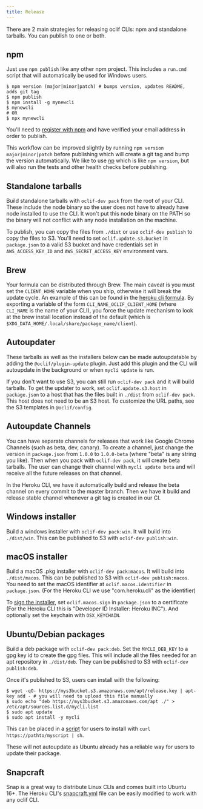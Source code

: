 ```yaml
---
title: Release
---
```


There are 2 main strategies for releasing oclif CLIs: npm and standalone tarballs. You can publish to one or both.

## npm

Just use `npm publish` like any other npm project. This includes a `run.cmd` script that will automatically be used for Windows users.

```sh-session
$ npm version (major|minor|patch) # bumps version, updates README, adds git tag
$ npm publish
$ npm install -g mynewcli
$ mynewcli
# OR
$ npx mynewcli
```

You'll need to [register with npm](https://www.npmjs.com/signup) and have verified your email address in order to publish.

This workflow can be improved slightly by running `npm version major|minor|patch` before publishing which will create a git tag and bump the version automatically. We like to use [np](https://npm.im/np) which is like `npm version`, but will also run the tests and other health checks before publishing.

## Standalone tarballs

Build standalone tarballs with `oclif-dev pack` from the root of your CLI. These include the node binary so the user does not have to already have node installed to use the CLI. It won't put this node binary on the PATH so the binary will not conflict with any node installation on the machine.

To publish, you can copy the files from `./dist` or use `oclif-dev publish` to copy the files to S3. You'll need to set `oclif.update.s3.bucket` in `package.json` to a valid S3 bucket and have credentials set in `AWS_ACCESS_KEY_ID` and `AWS_SECRET_ACCESS_KEY` environment vars.

## Brew

Your formula can be distributed through Brew. The main caveat is you must set the `CLIENT_HOME` variable when you ship, otherwise it will break the update cycle. An example of this can be found in the [heroku cli formula](https://github.com/heroku/homebrew-brew/blob/master/Formula/heroku.rb#L9). By exporting a variable of the form `CLI_NAME_OCLIF_CLIENT_HOME` (where `CLI_NAME` is the name of your CLI), you force the update mechanism to look at the brew install location instead of the default (which is `$XDG_DATA_HOME/.local/share/package_name/client`).

## Autoupdater

These tarballs as well as the installers below can be made autoupdatable by adding the `@oclif/plugin-update` plugin. Just add this plugin and the CLI will autoupdate in the background or when `mycli update` is run.

If you don't want to use S3, you can still run `oclif-dev pack` and it will build tarballs. To get the updater to work, set `oclif.update.s3.host` in `package.json` to a host that has the files built in `./dist` from `oclif-dev pack`. This host does not need to be an S3 host. To customize the URL paths, see the S3 templates in `@oclif/config`.

## Autoupdate Channels

You can have separate channels for releases that work like Google Chrome Channels (such as beta, dev, canary). To create a channel, just change the version in `package.json` from `1.0.0` to `1.0.0-beta` (where "beta" is any string you like). Then when you pack with `oclif-dev pack`, it will create beta tarballs. The user can change their channel with `mycli update beta` and will receive all the future releases on that channel.

In the Heroku CLI, we have it automatically build and release the beta channel on every commit to the master branch. Then we have it build and release stable channel whenever a git tag is created in our CI.

## Windows installer

Build a windows installer with `oclif-dev pack:win`. It will build into `./dist/win`. This can be published to S3 with `oclif-dev publish:win`.

## macOS installer

Build a macOS .pkg installer with `oclif-dev pack:macos`. It will build into `./dist/macos`. This can be published to S3 with `oclif-dev publish:macos`. You need to set the macOS identifier at `oclif.macos.identifier` in `package.json`. (For the Heroku CLI we use "com.heroku.cli" as the identifier)

To [sign the installer](https://developer.apple.com/developer-id/), set `oclif.macos.sign` in `package.json` to a certificate (For the Heroku CLI this is "Developer ID Installer: Heroku INC"). And optionally set the keychain with `OSX_KEYCHAIN`.

## Ubuntu/Debian packages

Build a deb package with `oclif-dev pack:deb`. Set the `MYCLI_DEB_KEY` to a gpg key id to create the gpg files. This will include all the files needed for an apt repository in `./dist/deb`. They can be published to S3 with `oclif-dev publish:deb`.

Once it's published to S3, users can install with the following:

```sh-session
$ wget -qO- https://mys3bucket.s3.amazonaws.com/apt/release.key | apt-key add - # you will need to upload this file manually
$ sudo echo "deb https://mys3bucket.s3.amazonaws.com/apt ./" > /etc/apt/sources.list.d/mycli.list
$ sudo apt update
$ sudo apt install -y mycli
```

This can be placed in a [script](https://cli-assets.heroku.com/install-ubuntu.sh) for users to install with `curl https://pathto/myscript | sh`.

These will not autoupdate as Ubuntu already has a reliable way for users to update their package.


## Snapcraft

Snap is a great way to distribute Linux CLIs and comes built into Ubuntu 16+. The Heroku CLI's [snapcraft.yml](https://github.com/heroku/cli/blob/master/snap/snapcraft.yaml) file can be easily modified to work with any oclif CLI.
